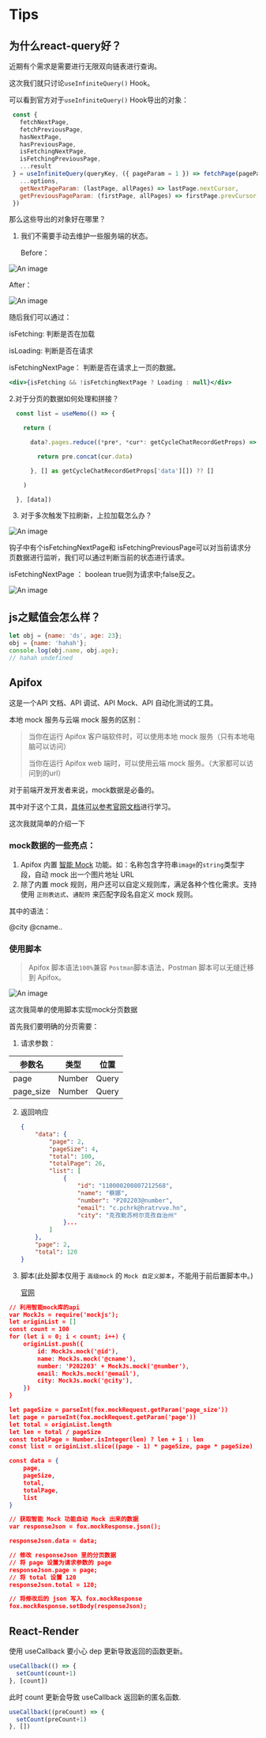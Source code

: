 # Tips

## 为什么react-query好？

近期有个需求是需要进行无限双向链表进行查询。

这次我们就只讨论`useInfiniteQuery()` Hook。

可以看到官方对于`useInfiniteQuery()` Hook导出的对象：

```javascript
 const {
   fetchNextPage,
   fetchPreviousPage,
   hasNextPage,
   hasPreviousPage,
   isFetchingNextPage,
   isFetchingPreviousPage,
   ...result
 } = useInfiniteQuery(queryKey, ({ pageParam = 1 }) => fetchPage(pageParam), {
   ...options,
   getNextPageParam: (lastPage, allPages) => lastPage.nextCursor,
   getPreviousPageParam: (firstPage, allPages) => firstPage.prevCursor,
 })

```

那么这些导出的对象好在哪里？

1. 我们不需要手动去维护一些服务端的状态。

   Before： 

![An image](https://p6-juejin.byteimg.com/tos-cn-i-k3u1fbpfcp/3b1cbbc4820547e1b3bf70a9c8dd1136~tplv-k3u1fbpfcp-zoom-in-crop-mark:3326:0:0:0.awebp?)

After： 

![An image](https://p3-juejin.byteimg.com/tos-cn-i-k3u1fbpfcp/3909f3b965224c69b3bf2bef49c58fda~tplv-k3u1fbpfcp-zoom-in-crop-mark:3326:0:0:0.awebp?)



随后我们可以通过：

isFetching: 判断是否在加载

isLoading: 判断是否在请求

isFetchingNextPage： 判断是否在请求上一页的数据。

```jsx
<div>{isFetching && !isFetchingNextPage ? Loading : null}</div>
```

2.对于分页的数据如何处理和拼接？

```typescript
  const list = useMemo(() => {

    return (

      data?.pages.reduce((*pre*, *cur*: getCycleChatRecordGetProps) => {

        return pre.concat(cur.data)

      }, [] as getCycleChatRecordGetProps['data'][]) ?? []

    )

  }, [data])
```

3. 对于多次触发下拉刷新，上拉加载怎么办？

![An image](https://p9-juejin.byteimg.com/tos-cn-i-k3u1fbpfcp/a3a1d530d2dc4e8491d1097d554af0c4~tplv-k3u1fbpfcp-zoom-in-crop-mark:3326:0:0:0.awebp?)

钩子中有个isFetchingNextPage和 isFetchingPreviousPage可以对当前请求分页数据进行监听，我们可以通过判断当前的状态进行请求。

isFetchingNextPage ： boolean true则为请求中;false反之。

![An image](https://p1-juejin.byteimg.com/tos-cn-i-k3u1fbpfcp/6b05bc90e9824e37a0321171a9933938~tplv-k3u1fbpfcp-zoom-in-crop-mark:3326:0:0:0.awebp?)

## js之赋值会怎么样？

```javascript
let obj = {name: 'ds', age: 23}; 
obj = {name: 'hahah'}; 
console.log(obj.name, obj.age);
// hahah undefined
```



## Apifox

这是一个API 文档、API 调试、API Mock、API 自动化测试的工具。

本地 mock 服务与云端 mock 服务的区别：

> 当你在运行 Apifox 客户端软件时，可以使用本地 mock 服务（只有本地电脑可以访问）
>
> 当你在运行 Apifox web 端时，可以使用云端 mock 服务。（大家都可以访问到的url）

对于前端开发开发者来说，mock数据是必备的。

其中对于这个工具，[具体可以参考官网文档](https://www.apifox.cn/help/app/mock/mock-custom-scripts/#%E7%A4%BA%E4%BE%8B%E4%B8%80)进行学习。

这次我就简单的介绍一下

### mock数据的一些亮点：

1.  Apifox 内置 [智能 Mock](https://www.apifox.cn/help/app/mock/intelligent-mock/) 功能。如：名称包含字符串`image`的`string`类型字段，自动 mock 出一个图片地址 URL
2. 除了内置 mock 规则，用户还可以自定义规则库，满足各种个性化需求。支持使用 `正则表达式`、`通配符` 来匹配字段名自定义 mock 规则。

其中的语法： 

@city @cname..

### 使用脚本

>Apifox 脚本语法`100%`兼容 `Postman`脚本语法，Postman 脚本可以无缝迁移到 Apifox。

![An image](https://p1-juejin.byteimg.com/tos-cn-i-k3u1fbpfcp/e84c7423213741d09764836aa323cb29~tplv-k3u1fbpfcp-zoom-in-crop-mark:3326:0:0:0.awebp?)

这次我简单的使用脚本实现mock分页数据

首先我们要明确的分页需要： 

1. 请求参数： 

| 参数名    | 类型   | 位置  |
| --------- | ------ | ----- |
| page      | Number | Query |
| page_size | Number | Query |

2. 返回响应

   ```json
   {
       "data": {
           "page": 2,
           "pageSize": 4,
           "total": 100,
           "totalPage": 26,
           "list": [
               {
                   "id": "110000200807212568",
                   "name": "蔡娜",
                   "number": "P202203@number",
                   "email": "c.pchrk@hratrvve.hn",
                   "city": "克孜勒苏柯尔克孜自治州"
               }...
           ]
       },
       "page": 2,
       "total": 120
   }
   ```

3. 脚本(此处脚本仅用于 `高级mock` 的 `Mock 自定义脚本`，不能用于前后置脚本中。)

   [官网](https://www.apifox.cn/help/app/mock/mock-custom-scripts/#mock-%E4%BC%98%E5%85%88%E7%BA%A7%E8%AF%B4%E6%98%8E)

```json
// 利用智能mock库的api
var MockJs = require('mockjs');
let originList = []
const count = 100
for (let i = 0; i < count; i++) {
    originList.push({
        id: MockJs.mock('@id'),
        name: MockJs.mock('@cname'),
        number: 'P202203' + MockJs.mock('@number'),
        email: MockJs.mock('@email'),
        city: MockJs.mock('@city'),
    })
}

let pageSize = parseInt(fox.mockRequest.getParam('page_size'))
let page = parseInt(fox.mockRequest.getParam('page'))
let total = originList.length
let len = total / pageSize
const totalPage = Number.isInteger(len) ? len + 1 : len
const list = originList.slice((page - 1) * pageSize, page * pageSize)

const data = {
    page,
    pageSize,
    total,
    totalPage,
    list
}

// 获取智能 Mock 功能自动 Mock 出来的数据
var responseJson = fox.mockResponse.json();

responseJson.data = data;

// 修改 responseJson 里的分页数据
// 将 page 设置为请求参数的 page
responseJson.page = page;
// 将 total 设置 120
responseJson.total = 120;

// 将修改后的 json 写入 fox.mockResponse
fox.mockResponse.setBody(responseJson);
```



## React-Render

使用 useCallback 要小心 dep 更新导致返回的函数更新。

```js
useCallback(() => {
  setCount(count+1)
}, [count])
```

此时 count 更新会导致 useCallback 返回新的匿名函数.

```js
useCallback((preCount) => {
  setCount(preCount+1)
}, [])
```

